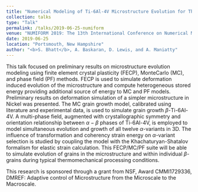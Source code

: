 ```yaml
---
title: "Numerical Modeling of Ti-6Al-4V Microstructure Evolution for Thermomechanical Process Control"
collection: talks
type: "Talk"
permalink: /talks/2019-06-25-numiform
venue: "NUMIFORM 2019: The 13th International Conference on Numerical Methods in Industrial Forming Processes"
date: 2019-06-25
location: "Portsmouth, New Hampshire"
author: "<b>S. Bhatt</b>, A. Baskaran, D. Lewis, and A. Maniatty"
---
```


This talk focused on preliminary results on microstructure evolution modeling using finite element crystal plasticity (FECP), MonteCarlo (MC), and phase field (PF) methods. FECP is used to simulate deformation induced evolution of the microstructure and compute heterogeneous stored energy providing additional source of energy to MC and PF models. Preliminary results on deformation simulation of a simpler microstructure in Nickel was presented. The MC grain growth model, calibrated using literature and experimental data, is used to simulate grain growth $\beta$-Ti-6Al-4V. A multi-phase field, augmented with crystallographic symmetry and orientation relationship between $\alpha - \beta$ phases of Ti-6Al-4V, is employed to model simultaneous evolution and growth of all twelve $\alpha$-variants in 3D. The influence of transformation and coherency strain energy on $\alpha$-variant selection is studied by coupling the model with the Khachaturyan-Shatalov formalism for elastic strain calculation. This FECP/MC/PF suite will be able to simulate evolution of grains in the microstructure and within individual $\beta$-grains during typical thermomechanical processing conditions. 

This research is sponsored through a grant from NSF, Award CMMI1729336, DMREF: Adaptive control of Microstructure from the Microscale to the Macroscale.
